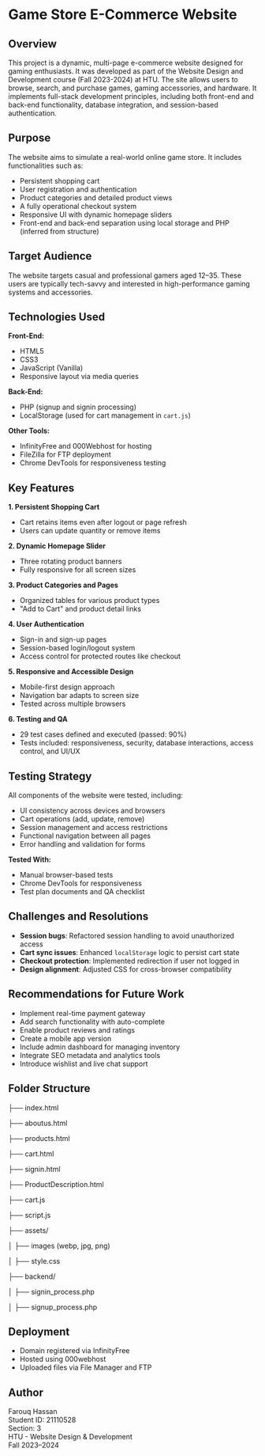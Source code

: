 # Game Store E-Commerce Website

## **Overview**

This project is a dynamic, multi-page e-commerce website designed for gaming enthusiasts. It was developed as part of the Website Design and Development course (Fall 2023-2024) at HTU. The site allows users to browse, search, and purchase games, gaming accessories, and hardware. It implements full-stack development principles, including both front-end and back-end functionality, database integration, and session-based authentication.

## **Purpose**

The website aims to simulate a real-world online game store. It includes functionalities such as:
- Persistent shopping cart
- User registration and authentication
- Product categories and detailed product views
- A fully operational checkout system
- Responsive UI with dynamic homepage sliders
- Front-end and back-end separation using local storage and PHP (inferred from structure)

## **Target Audience**

The website targets casual and professional gamers aged 12–35. These users are typically tech-savvy and interested in high-performance gaming systems and accessories.

## **Technologies Used**

**Front-End:**
- HTML5
- CSS3
- JavaScript (Vanilla)
- Responsive layout via media queries

**Back-End:**
- PHP (signup and signin processing)
- LocalStorage (used for cart management in `cart.js`)

**Other Tools:**
- InfinityFree and 000Webhost for hosting
- FileZilla for FTP deployment
- Chrome DevTools for responsiveness testing

## **Key Features**

**1. Persistent Shopping Cart**
- Cart retains items even after logout or page refresh
- Users can update quantity or remove items

**2. Dynamic Homepage Slider**
- Three rotating product banners
- Fully responsive for all screen sizes

**3. Product Categories and Pages**
- Organized tables for various product types
- "Add to Cart" and product detail links

**4. User Authentication**
- Sign-in and sign-up pages
- Session-based login/logout system
- Access control for protected routes like checkout

**5. Responsive and Accessible Design**
- Mobile-first design approach
- Navigation bar adapts to screen size
- Tested across multiple browsers

**6. Testing and QA**
- 29 test cases defined and executed (passed: 90%)
- Tests included: responsiveness, security, database interactions, access control, and UI/UX

## **Testing Strategy**

All components of the website were tested, including:
- UI consistency across devices and browsers
- Cart operations (add, update, remove)
- Session management and access restrictions
- Functional navigation between all pages
- Error handling and validation for forms

**Tested With:**
- Manual browser-based tests
- Chrome DevTools for responsiveness
- Test plan documents and QA checklist

## **Challenges and Resolutions**

- **Session bugs**: Refactored session handling to avoid unauthorized access
- **Cart sync issues**: Enhanced `localStorage` logic to persist cart state
- **Checkout protection**: Implemented redirection if user not logged in
- **Design alignment**: Adjusted CSS for cross-browser compatibility

## **Recommendations for Future Work**

- Implement real-time payment gateway
- Add search functionality with auto-complete
- Enable product reviews and ratings
- Create a mobile app version
- Include admin dashboard for managing inventory
- Integrate SEO metadata and analytics tools
- Introduce wishlist and live chat support

## **Folder Structure**

├── index.html

├── aboutus.html

├── products.html

├── cart.html

├── signin.html

├── ProductDescription.html

├── cart.js

├── script.js

├── assets/

│ ├── images (webp, jpg, png)

│ ├── style.css

├── backend/

│ ├── signin_process.php

│ ├── signup_process.php


## **Deployment**

- Domain registered via InfinityFree
- Hosted using 000webhost
- Uploaded files via File Manager and FTP

## **Author**

Farouq Hassan  
Student ID: 21110528  
Section: 3  
HTU - Website Design & Development  
Fall 2023–2024
